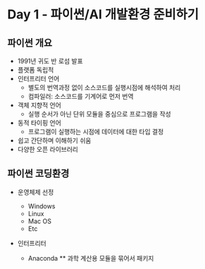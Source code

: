 # Day 1 - 파이썬/AI 개발환경 준비하기

## 파이썬 개요

* 1991년 귀도 반 로섬 발표
* 플랫폼 독립적
* 인터프리터 언어
  * 별도의 번역과정 없이 소스코드를 실행시점에 해석하여 처리
  * 컴파일러: 소스코드를 기계어로 먼저 번역
* 객체 지향적 언어
  * 실행 순서가 아닌 단위 모듈을 중심으로 프로그램을 작성
* 동적 타이핑 언어
  * 프로그램이 실행하는 시점에 데이터에 대한 타입 결정
* 쉽고 간단하며 이해하기 쉬움
* 다양한 오픈 라이브러리

## 파이썬 코딩환경

* 운영체제 선정
  * Windows
  * Linux
  * Mac OS
  * Etc

* 인터프리터
  * Anaconda
    ** 과학 계산용 모듈을 묶어서 패키지
  


  
